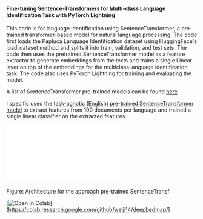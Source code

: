 #### Fine-tuning Sentence-Transformers for Multi-class Language Identification Task with PyTorch Lightning

This code is for language identification using SentenceTransformer, a pre-trained transformer-based model for natural language processing. The code first loads the Papluca Language Identification dataset using HuggingFace's load_dataset method and splits it into train, validation, and test sets. The code then uses the pretrained SentenceTransformer model as a feature extractor to generate embeddings from the texts and trains a single Linear layer on top of the embeddings for the multiclass language identification task. The code also uses PyTorch Lightning for training and evaluating the model.

A list of SentenceTransformer pre-trained models can be found [here](https://www.sbert.net/docs/pretrained_models.html)

I specific used the [task-agnotic (English) pre-trained SentenceTransformer model](https://arxiv.org/pdf/2002.10957.pdf) to extract features from 100 documents per language and trained a single linear classifier on the extracted features.

![Caption](architecture.pdf)

Figure: Architecture for the approach  pre-trained SentenceTransf


[![Open In Colab](https://colab.research.google.com/assets/colab-badge.svg)](https://colab.research.google.com/github/weiji14/deepbedmap/]